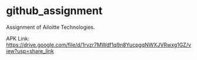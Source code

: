 # github_assignment

Assignment of Ailoitte Technologies.

APK Link:
https://drive.google.com/file/d/1rvzr7MWdf1q9n8YucpgqNWXJVRwxg1GZ/view?usp=share_link
